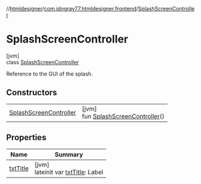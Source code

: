 //[htmldesigner](../../../index.md)/[com.jdngray77.htmldesigner.frontend](../index.md)/[SplashScreenController](index.md)

# SplashScreenController

[jvm]\
class [SplashScreenController](index.md)

Reference to the GUI of the splash.

## Constructors

| | |
|---|---|
| [SplashScreenController](-splash-screen-controller.md) | [jvm]<br>fun [SplashScreenController](-splash-screen-controller.md)() |

## Properties

| Name | Summary |
|---|---|
| [txtTitle](txt-title.md) | [jvm]<br>lateinit var [txtTitle](txt-title.md): Label |
